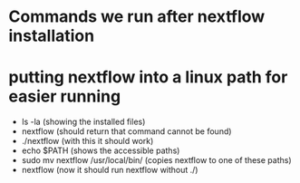 # Commands we run after nextflow installation

# putting nextflow into a linux path for easier running

* ls -la
(showing the installed files)
* nextflow
(should return that command cannot be found)
* ./nextflow
(with this it should work)
* echo $PATH
(shows the accessible paths)
* sudo mv nextflow /usr/local/bin/
(copies nextflow to one of these paths)
* nextflow
(now it should run nextflow without ./)